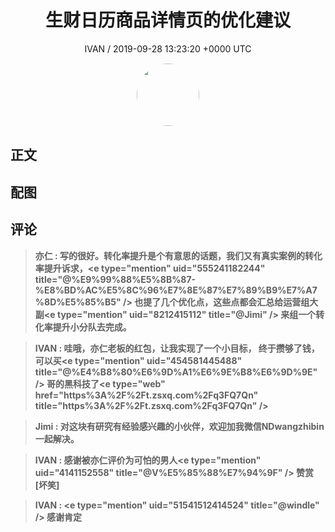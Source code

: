 <h1 align="center">生财日历商品详情页的优化建议</h1>
<p align="center">
    <a>IVAN / 2019-09-28 13:23:20 &#43;0000 UTC</a>
</p>

<div align="center">
    <img src="https://images.zsxq.com/Fq3UebI0IIIWcmbcqCx6AI0ZWSFr?e=1590940799&amp;token=kIxbL07-8jAj8w1n4s9zv64FuZZNEATmlU_Vm6zD:bUgXd37uQLwBm_PMpRhHYukOerQ=" width="100" height="100" style="border:1px solid;border-radius:50%; color:#ffffff"/>
</div>

## 正文

<div>

</div>

## 配图
<div class="image" align="center">

</div>

## 评论

<div align="left">
<div>

<blockquote >
<span> <strong>亦仁 : 写的很好。转化率提升是个有意思的话题，我们又有真实案例的转化率提升诉求，&lt;e type=&#34;mention&#34; uid=&#34;555241182244&#34; title=&#34;@%E9%99%88%E5%8B%87-%E8%BD%AC%E5%8C%96%E7%8E%87%E7%89%B9%E7%A7%8D%E5%85%B5&#34; /&gt; 也提了几个优化点，这些点都会汇总给运营组大副&lt;e type=&#34;mention&#34; uid=&#34;8212415112&#34; title=&#34;@Jimi&#34; /&gt; 来组一个转化率提升小分队去完成。 </strong></span>
</blockquote>

<blockquote >
<span> <strong>IVAN : 哇哦，亦仁老板的红包，让我实现了一个小目标，
终于攒够了钱，可以买&lt;e type=&#34;mention&#34; uid=&#34;454581445488&#34; title=&#34;@%E4%B8%80%E6%9D%A1%E6%9E%B8%E6%9D%9E&#34; /&gt; 哥的黑科技了&lt;e type=&#34;web&#34; href=&#34;https%3A%2F%2Ft.zsxq.com%2Fq3FQ7Qn&#34; title=&#34;https%3A%2F%2Ft.zsxq.com%2Fq3FQ7Qn&#34; /&gt; </strong></span>
</blockquote>

<blockquote >
<span> <strong>Jimi : 对这块有研究有经验感兴趣的小伙伴，欢迎加我微信NDwangzhibin一起解决。 </strong></span>
</blockquote>

<blockquote >
<span> <strong>IVAN : 感谢被亦仁评价为可怕的男人&lt;e type=&#34;mention&#34; uid=&#34;4141152558&#34; title=&#34;@V%E5%85%88%E7%94%9F&#34; /&gt; 赞赏[坏笑] </strong></span>
</blockquote>

<blockquote >
<span> <strong>IVAN : &lt;e type=&#34;mention&#34; uid=&#34;51541512414524&#34; title=&#34;@windle&#34; /&gt; 感谢肯定 </strong></span>
</blockquote>

</div>
</div>